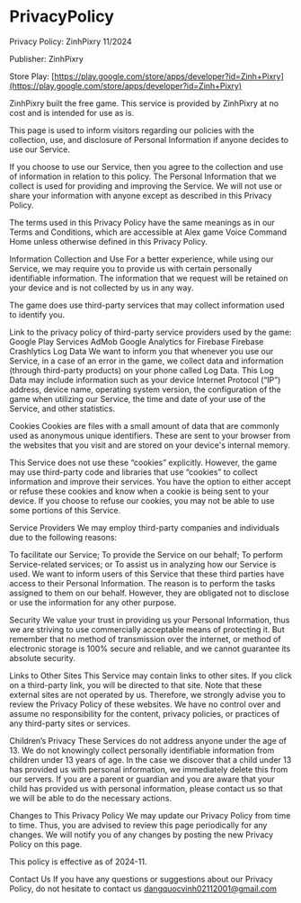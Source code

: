 # PrivacyPolicy
Privacy Policy: ZinhPixry
11/2024
 

Publisher: ZinhPixry

Store Play: [https://play.google.com/store/apps/developer?id=Zinh+Pixry](https://play.google.com/store/apps/developer?id=Zinh+Pixry)


ZinhPixry built the free game. This service is provided by ZinhPixry at no cost and is intended for use as is.

This page is used to inform visitors regarding our policies with the collection, use, and disclosure of Personal Information if anyone decides to use our Service.

If you choose to use our Service, then you agree to the collection and use of information in relation to this policy. The Personal Information that we collect is used for providing and improving the Service. We will not use or share your information with anyone except as described in this Privacy Policy.

The terms used in this Privacy Policy have the same meanings as in our Terms and Conditions, which are accessible at Alex game Voice Command Home unless otherwise defined in this Privacy Policy.

Information Collection and Use
For a better experience, while using our Service, we may require you to provide us with certain personally identifiable information. The information that we request will be retained on your device and is not collected by us in any way.

The game does use third-party services that may collect information used to identify you.

Link to the privacy policy of third-party service providers used by the game:
Google Play Services
AdMob
Google Analytics for Firebase
Firebase Crashlytics
Log Data
We want to inform you that whenever you use our Service, in a case of an error in the game, we collect data and information (through third-party products) on your phone called Log Data. This Log Data may include information such as your device Internet Protocol (“IP”) address, device name, operating system version, the configuration of the game when utilizing our Service, the time and date of your use of the Service, and other statistics.

Cookies
Cookies are files with a small amount of data that are commonly used as anonymous unique identifiers. These are sent to your browser from the websites that you visit and are stored on your device's internal memory.

This Service does not use these “cookies” explicitly. However, the game may use third-party code and libraries that use “cookies” to collect information and improve their services. You have the option to either accept or refuse these cookies and know when a cookie is being sent to your device. If you choose to refuse our cookies, you may not be able to use some portions of this Service.

Service Providers
We may employ third-party companies and individuals due to the following reasons:

To facilitate our Service;
To provide the Service on our behalf;
To perform Service-related services; or
To assist us in analyzing how our Service is used.
We want to inform users of this Service that these third parties have access to their Personal Information. The reason is to perform the tasks assigned to them on our behalf. However, they are obligated not to disclose or use the information for any other purpose.

Security
We value your trust in providing us your Personal Information, thus we are striving to use commercially acceptable means of protecting it. But remember that no method of transmission over the internet, or method of electronic storage is 100% secure and reliable, and we cannot guarantee its absolute security.

Links to Other Sites
This Service may contain links to other sites. If you click on a third-party link, you will be directed to that site. Note that these external sites are not operated by us. Therefore, we strongly advise you to review the Privacy Policy of these websites. We have no control over and assume no responsibility for the content, privacy policies, or practices of any third-party sites or services.

Children’s Privacy
These Services do not address anyone under the age of 13. We do not knowingly collect personally identifiable information from children under 13 years of age. In the case we discover that a child under 13 has provided us with personal information, we immediately delete this from our servers. If you are a parent or guardian and you are aware that your child has provided us with personal information, please contact us so that we will be able to do the necessary actions.

Changes to This Privacy Policy
We may update our Privacy Policy from time to time. Thus, you are advised to review this page periodically for any changes. We will notify you of any changes by posting the new Privacy Policy on this page.

This policy is effective as of 2024-11.

Contact Us
If you have any questions or suggestions about our Privacy Policy, do not hesitate to contact us dangquocvinh02112001@gmail.com
